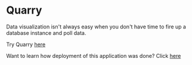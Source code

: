 # Quarry
Data visualization isn't always easy when you don't have time to fire up a database instance and poll data.

Try Quarry [here](http://ec2-18-188-99-154.us-east-2.compute.amazonaws.com:3000)

Want to learn how deployment of this application was done? Click [here](https://medium.com/@balghazi/deploying-react-node-js-application-to-amazon-ec2-instance-a89140ab6aab)
